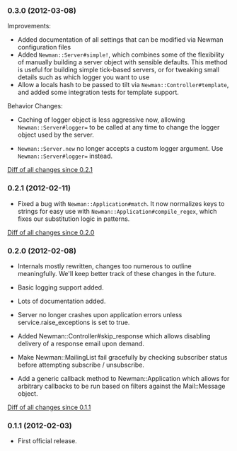 ### 0.3.0 (2012-03-08)

Improvements:

- Added documentation of all settings that can be modified via Newman configuration files
- Added `Newman::Server#simple!`, which combines some of the flexibility of
  manually building a server object with sensible defaults. This method is
  useful for building simple tick-based servers, or for tweaking small details
  such as which logger you want to use
- Allow a locals hash to be passed to tilt via `Newman::Controller#template`,
  and added some integration tests for template support.

Behavior Changes:

- Caching of logger object is less aggressive now, allowing 
  `Newman::Server#logger=` to be called at any time to change the 
  logger object used by the server.

- `Newman::Server.new` no longer accepts a custom logger argument. 
   Use `Newman::Server#logger=` instead.

[Diff of all changes since 0.2.1](https://github.com/mendicant-university/newman/compare/v0.2.1...v0.3.0#diff-43)

### 0.2.1 (2012-02-11)

- Fixed a bug with `Newman::Application#match`. It now normalizes keys to 
  strings for easy use with `Newman::Application#compile_regex`, which
  fixes our substitution logic in patterns.

[Diff of all changes since 0.2.0](https://github.com/mendicant-university/newman/compare/v0.2.0...v0.2.1#diff-43)

### 0.2.0 (2012-02-08)

- Internals mostly rewritten, changes too numerous to outline meaningfully. 
  We'll keep better track of these changes in the future.

- Basic logging support added.

- Lots of documentation added.

- Server no longer crashes upon application errors unless
  service.raise_exceptions is set to true.

- Added Newman::Controller#skip_response which allows disabling delivery of a response
  email upon demand.

- Make Newman::MailingList fail gracefully by checking subscriber status before
  attempting subscribe / unsubscribe.

- Add a generic callback method to Newman::Application which allows for arbitrary
  callbacks to be run based on filters against the Mail::Message object.

[Diff of all changes since 0.1.1](https://github.com/mendicant-university/newman/compare/v0.1.1...v0.2.0#diff-43)

### 0.1.1 (2012-02-03)

- First official release.
